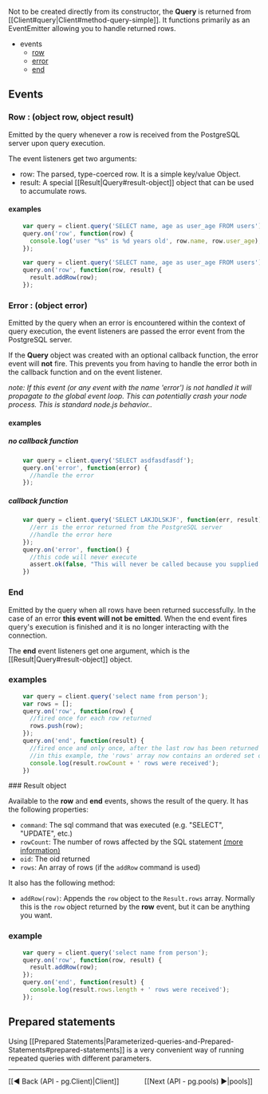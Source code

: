 Not to be created directly from its constructor, the __Query__ is returned from [[Client#query|Client#method-query-simple]]. It functions primarily as an EventEmitter allowing you to handle returned rows.

- events
  - [row](#row--object-row-object-result)
  - [error](#error--object-error)
  - [end](#end)

## Events

### Row : (__object__ row, __object__ result)
<div id="event-row"></div>

Emitted by the query whenever a row is received from the PostgreSQL server upon query execution.

The event listeners get two arguments:

- row: The parsed, type-coerced row. It is a simple key/value Object.
- result: A special [[Result|Query#result-object]] object that can be used to accumulate rows.

#### examples
```javascript
    var query = client.query('SELECT name, age as user_age FROM users');
    query.on('row', function(row) {
      console.log('user "%s" is %d years old', row.name, row.user_age);
    });
```

```javascript
    var query = client.query('SELECT name, age as user_age FROM users');
    query.on('row', function(row, result) {
      result.addRow(row);
    });
```


### Error : (__object__ error)
<div id="event-error"></div>

Emitted by the query when an error is encountered within the context of query execution, the event listeners are passed the error event from the PostgreSQL server.

If the __Query__ object was created with an optional callback function, the error event will __not__ fire.  This prevents you from having to handle the error both in the callback function and on the event listener.

_note: If this event (or any event with the name 'error') is not handled it will propagate to the global event loop.  This can potentially crash your node process.  This is standard node.js behavior.._

#### examples

##### no callback function

```javascript
    var query = client.query('SELECT asdfasdfasdf');
    query.on('error', function(error) {
      //handle the error
    });
```

##### callback function
```javascript
    var query = client.query('SELECT LAKJDLSKJF', function(err, result) {
      //err is the error returned from the PostgreSQL server
      //handle the error here
    });
    query.on('error', function() {
      //this code will never execute
      assert.ok(false, "This will never be called because you supplied the optional query callback function");
    })
```

### End
<div id="event-end"></div>

Emitted by the query when all rows have been returned successfully.  In the case of an error __this event will not be emitted__.  When the end event fires query's execution is finished and it is no longer interacting with the connection.

The __end__ event listeners get one argument, which is the [[Result|Query#result-object]] object.

### examples

```javascript
    var query = client.query('select name from person');
    var rows = [];
    query.on('row', function(row) {
      //fired once for each row returned
      rows.push(row);
    });
    query.on('end', function(result) {
      //fired once and only once, after the last row has been returned and after all 'row' events are emitted
      //in this example, the 'rows' array now contains an ordered set of all the rows which we received from postgres
      console.log(result.rowCount + ' rows were received');
    })
```

<div id="result-object"></div>
### Result object

Available to the __row__ and __end__ events, shows the result of the query. It has the following properties:

- `command`: The sql command that was executed (e.g. "SELECT", "UPDATE", etc.)
- `rowCount`: The number of rows affected by the SQL statement [(more information)](http://www.postgresql.org/docs/8.1/static/libpq-exec.html#LIBPQ-EXEC-NONSELECT)
- `oid`: The oid returned
- `rows`: An array of rows (if the `addRow` command is used)

It also has the following method:

- `addRow(row)`: Appends the `row` object to the `Result.rows` array. Normally this is the `row` object returned by the __row__ event, but it can be anything you want.

### example

```javascript
    var query = client.query('select name from person');
    query.on('row', function(row, result) {
      result.addRow(row);
    });
    query.on('end', function(result) {
      console.log(result.rows.length + ' rows were received');
    });
```

## Prepared statements
Using [[Prepared Statements|Parameterized-queries-and-Prepared-Statements#prepared-statements]] is a very convenient way of running repeated queries with different parameters.

***
[[◄ Back (API - pg.Client)|Client]] `      ` [[Next (API - pg.pools) ►|pools]]